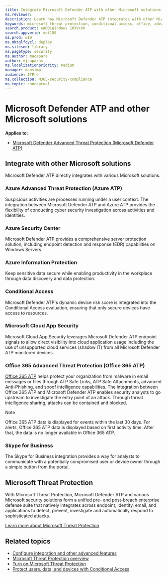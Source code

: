 ```yaml
---
title: Integrate Microsoft Defender ATP with other Microsoft solutions
ms.reviewer: 
description: Learn how Microsoft Defender ATP integrates with other Microsoft solutions, including Azure Advanced Threat Protection and Azure Security Center.
keywords: microsoft threat protection, conditional access, office, advanced threat protection, azure atp, azure security center, microsoft cloud app security
search.product: eADQiWindows 10XVcnh
search.appverid: met150
ms.prod: w10
ms.mktglfcycl: deploy
ms.sitesec: library
ms.pagetype: security
ms.author: macapara
author: mjcaparas
ms.localizationpriority: medium
manager: dansimp
audience: ITPro
ms.collection: M365-security-compliance 
ms.topic: conceptual
---
```


# Microsoft Defender ATP and other Microsoft solutions

**Applies to:**

- [Microsoft Defender Advanced Threat Protection (Microsoft Defender ATP)](https://go.microsoft.com/fwlink/p/?linkid=2069559)

## Integrate with other Microsoft solutions

 Microsoft Defender ATP directly integrates with various Microsoft solutions.

### Azure Advanced Threat Protection (Azure ATP)
 Suspicious activities are processes running under a user context. The integration between Microsoft Defender ATP and Azure ATP provides the flexibility of conducting cyber security investigation across activities and identities. 

### Azure Security Center
Microsoft Defender ATP provides a comprehensive server protection solution, including endpoint detection and response (EDR) capabilities on Windows Servers.

### Azure Information Protection
Keep sensitive data secure while enabling productivity in the workplace through data discovery and data protection.

### Conditional Access
Microsoft Defender ATP's dynamic device risk score is integrated into the Conditional Access evaluation, ensuring that only secure devices have access to resources. 


### Microsoft Cloud App Security
Microsoft Cloud App Security leverages Microsoft Defender ATP endpoint signals to allow direct visibility into cloud application usage including the use of unsupported cloud services (shadow IT) from all Microsoft Defender ATP monitored devices.

### Office 365 Advanced Threat Protection (Office 365 ATP)
[Office 365 ATP](https://docs.microsoft.com/office365/securitycompliance/office-365-atp) helps protect your organization from malware in email messages or files through ATP Safe Links, ATP Safe Attachments, advanced Anti-Phishing, and spoof intelligence capabilities. The integration between Office 365 ATP and Microsoft Defender ATP enables security analysts to go upstream to investigate the entry point of an attack. Through threat intelligence sharing, attacks can be contained and blocked. 

>[!NOTE]
> Office 365 ATP data is displayed for events within the last 30 days. For alerts, Office 365 ATP data is displayed based on first activity time. After that, the data is no longer available in Office 365 ATP.

### Skype for Business
The Skype for Business integration provides a way for analysts to communicate with a potentially compromised user or device owner through a simple button from the portal.

## Microsoft Threat Protection
 With Microsoft Threat Protection, Microsoft Defender ATP and various Microsoft security solutions form a unified pre- and post-breach enterprise defense suite that natively integrates across endpoint, identity, email, and applications to detect, prevent, investigate and automatically respond to sophisticated attacks. 
 
 [Learn more about Microsoft Threat Protection](https://docs.microsoft.com/microsoft-365/security/mtp/microsoft-threat-protection)


## Related topics
- [Configure integration and other advanced features](advanced-features.md)
- [Microsoft Threat Protection overview](https://docs.microsoft.com/microsoft-365/security/mtp/microsoft-threat-protection)
- [Turn on Microsoft Threat Protection](https://docs.microsoft.com/microsoft-365/security/mtp/mtp-enable)
- [Protect users, data, and devices with Conditional Access](conditional-access.md)